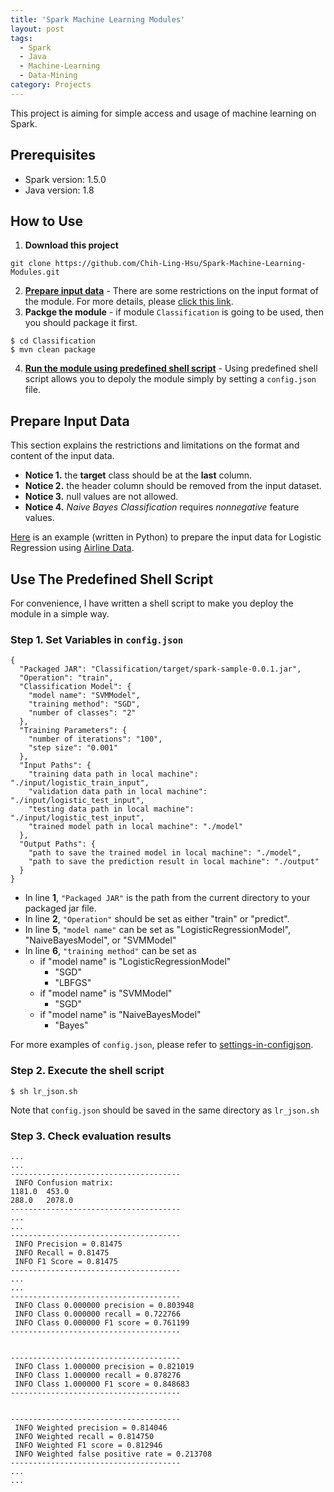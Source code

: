```yaml
---
title: 'Spark Machine Learning Modules'
layout: post
tags:
  - Spark
  - Java
  - Machine-Learning
  - Data-Mining
category: Projects
---
```



This project is aiming for simple access and usage of machine learning on Spark.

<!--more-->

## Prerequisites
- Spark version: 1.5.0
- Java version: 1.8

## How to Use

1. **Download this project**
```git
git clone https://github.com/Chih-Ling-Hsu/Spark-Machine-Learning-Modules.git
```
2. **[Prepare input data](#prepare-input-data)** - There are some restrictions on the input format of the module.   For more details, please [click this link](#prepare-input-data).
3. **Packge the module** - if module `Classification` is going to be used, then you should package it first.
```shell
$ cd Classification
$ mvn clean package
```
4. **[Run the module using predefined shell script](#use-the-predefined-shell-script)** - Using predefined shell script allows you to depoly the module simply by setting a `config.json` file.

## Prepare Input Data
This section explains the restrictions and limitations on the format and content of the input data.

- **Notice 1.** the **target** class should be at the **last** column.
- **Notice 2.** the header column should be removed from the input dataset.
- **Notice 3.** null values are not allowed.
- **Notice 4.** _Naive Bayes Classification_ requires _nonnegative_ feature values.

[Here](https://hackmd.io/s/SkEYWCnjg) is an example (written in Python) to prepare the input data for Logistic Regression using [Airline Data](http://stat-computing.org/dataexpo/2009/the-data.html).

## Use The Predefined Shell Script 

For convenience, I have written a shell script to make you deploy the module in a simple way.

### Step 1. Set Variables in `config.json`

```json=
{
  "Packaged JAR": "Classification/target/spark-sample-0.0.1.jar",
  "Operation": "train",  
  "Classification Model": {
    "model name": "SVMModel",
    "training method": "SGD",
    "number of classes": "2"
  },
  "Training Parameters": {
    "number of iterations": "100",
    "step size": "0.001"
  },
  "Input Paths": {
    "training data path in local machine": "./input/logistic_train_input",
    "validation data path in local machine": "./input/logistic_test_input",
    "testing data path in local machine": "./input/logistic_test_input",
    "trained model path in local machine": "./model"
  },
  "Output Paths": {
    "path to save the trained model in local machine": "./model",
    "path to save the prediction result in local machine": "./output"
  }
}
```

- In line **1**, `"Packaged JAR"` is the path from the current directory to your packaged jar file.
- In line **2**, `"Operation"` should be set as either "train" or "predict".
- In line **5**, `"model name"` can be set as "LogisticRegressionModel", "NaiveBayesModel", or "SVMModel"
- In line **6**, `"training method"` can be set as
    - if "model name" is "LogisticRegressionModel"
        - "SGD"
        - "LBFGS"
    - if "model name" is "SVMModel"
        - "SGD"
    - if "model name" is "NaiveBayesModel"
        - "Bayes"

For more examples of `config.json`, please refer to [settings-in-configjson](https://hackmd.io/s/B1emYOhCg#settings-in-configjson).

### Step 2. Execute the shell script

```shell
$ sh lr_json.sh
```
Note that `config.json` should be saved in the same directory as `lr_json.sh`

### Step 3. Check evaluation results

```shell
...
...
--------------------------------------
 INFO Confusion matrix:
1181.0  453.0
288.0   2078.0
--------------------------------------
...
...
--------------------------------------
 INFO Precision = 0.81475
 INFO Recall = 0.81475
 INFO F1 Score = 0.81475
--------------------------------------
...
...
--------------------------------------
 INFO Class 0.000000 precision = 0.803948
 INFO Class 0.000000 recall = 0.722766
 INFO Class 0.000000 F1 score = 0.761199
--------------------------------------


--------------------------------------
 INFO Class 1.000000 precision = 0.821019
 INFO Class 1.000000 recall = 0.878276
 INFO Class 1.000000 F1 score = 0.848683
--------------------------------------


--------------------------------------
 INFO Weighted precision = 0.814046
 INFO Weighted recall = 0.814750
 INFO Weighted F1 score = 0.812946
 INFO Weighted false positive rate = 0.213708
--------------------------------------
...
...
```
